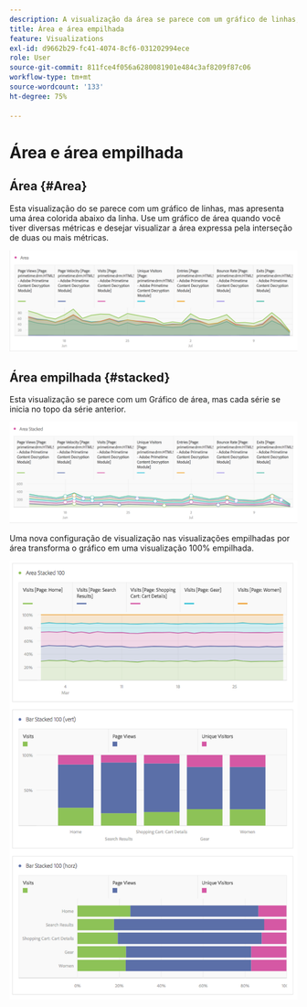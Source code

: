 ```yaml
---
description: A visualização da área se parece com um gráfico de linhas, mas apresenta uma área colorida abaixo da linha.
title: Área e área empilhada
feature: Visualizations
exl-id: d9662b29-fc41-4074-8cf6-031202994ece
role: User
source-git-commit: 811fce4f056a6280081901e484c3af8209f87c06
workflow-type: tm+mt
source-wordcount: '133'
ht-degree: 75%

---
```


# Área e área empilhada

## Área {#Area}

Esta visualização do se parece com um gráfico de linhas, mas apresenta uma área colorida abaixo da linha. Use um gráfico de área quando você tiver diversas métricas e desejar visualizar a área expressa pela interseção de duas ou mais métricas.

![Visualização de área mostrando várias métricas, incluindo Exibições de página, Visitas, Visitantes únicos e Taxa de rejeição.](assets/area.png)

## Área empilhada {#stacked}

Esta visualização se parece com um Gráfico de área, mas cada série se inicia no topo da série anterior.

![Área empilhada mostrando cada série no topo da série anterior.](assets/area-stacked.png)

Uma nova configuração de visualização nas visualizações empilhadas por área transforma o gráfico em uma visualização 100% empilhada.

![Área empilhada mostrando uma visualização 100% empilhada.](assets/areastacked100.png)
